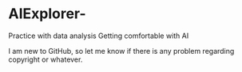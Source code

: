 # AIExplorer-
Practice with data analysis
Getting comfortable with AI

I am new to GitHub, so let me know if there is any problem regarding copyright or whatever. 
